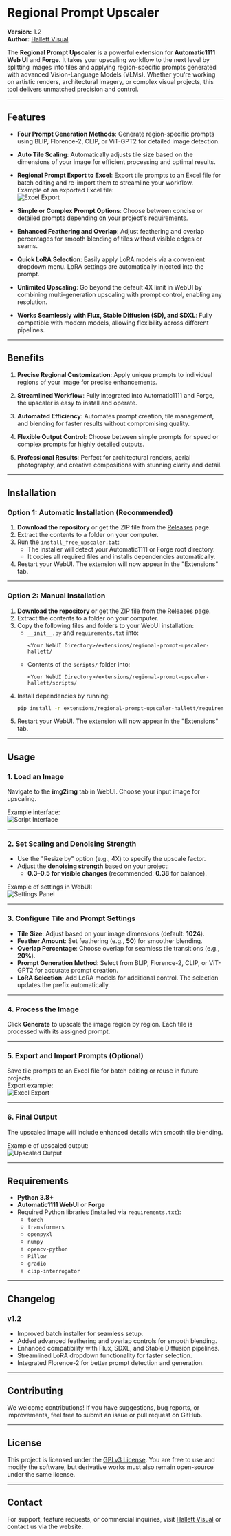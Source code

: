 # **Regional Prompt Upscaler**

**Version:** 1.2  
**Author:** [Hallett Visual](https://hallett-ai.com)

The **Regional Prompt Upscaler** is a powerful extension for **Automatic1111 Web UI** and **Forge**. It takes your upscaling workflow to the next level by splitting images into tiles and applying region-specific prompts generated with advanced Vision-Language Models (VLMs). Whether you're working on artistic renders, architectural imagery, or complex visual projects, this tool delivers unmatched precision and control.

---

## **Features**

- **Four Prompt Generation Methods**:
  Generate region-specific prompts using BLIP, Florence-2, CLIP, or ViT-GPT2 for detailed image detection.
  
- **Auto Tile Scaling**:
  Automatically adjusts tile size based on the dimensions of your image for efficient processing and optimal results.
  
- **Regional Prompt Export to Excel**:
  Export tile prompts to an Excel file for batch editing and re-import them to streamline your workflow.  
  Example of an exported Excel file:  
  ![Excel Export](assets/excel_example.JPG)
  
- **Simple or Complex Prompt Options**:
  Choose between concise or detailed prompts depending on your project's requirements.

- **Enhanced Feathering and Overlap**:
  Adjust feathering and overlap percentages for smooth blending of tiles without visible edges or seams.

- **Quick LoRA Selection**:
  Easily apply LoRA models via a convenient dropdown menu. LoRA settings are automatically injected into the prompt.

- **Unlimited Upscaling**:
  Go beyond the default 4X limit in WebUI by combining multi-generation upscaling with prompt control, enabling any resolution.

- **Works Seamlessly with Flux, Stable Diffusion (SD), and SDXL**:
  Fully compatible with modern models, allowing flexibility across different pipelines.

---

## **Benefits**

1. **Precise Regional Customization**:
   Apply unique prompts to individual regions of your image for precise enhancements.

2. **Streamlined Workflow**:
   Fully integrated into Automatic1111 and Forge, the upscaler is easy to install and operate.

3. **Automated Efficiency**:
   Automates prompt creation, tile management, and blending for faster results without compromising quality.

4. **Flexible Output Control**:
   Choose between simple prompts for speed or complex prompts for highly detailed outputs.

5. **Professional Results**:
   Perfect for architectural renders, aerial photography, and creative compositions with stunning clarity and detail.

---

## **Installation**

### **Option 1: Automatic Installation (Recommended)**

1. **Download the repository** or get the ZIP file from the [Releases](../../releases) page.
2. Extract the contents to a folder on your computer.
3. Run the `install_free_upscaler.bat`:
   - The installer will detect your Automatic1111 or Forge root directory.
   - It copies all required files and installs dependencies automatically.
4. Restart your WebUI. The extension will now appear in the "Extensions" tab.

---

### **Option 2: Manual Installation**

1. **Download the repository** or get the ZIP file from the [Releases](../../releases) page.
2. Extract the contents to a folder on your computer.
3. Copy the following files and folders to your WebUI installation:
   - `__init__.py` and `requirements.txt` into:
     ```
     <Your WebUI Directory>/extensions/regional-prompt-upscaler-hallett/
     ```
   - Contents of the `scripts/` folder into:
     ```
     <Your WebUI Directory>/extensions/regional-prompt-upscaler-hallett/scripts/
     ```
4. Install dependencies by running:
   ```bash
   pip install -r extensions/regional-prompt-upscaler-hallett/requirements.txt
   ```
5. Restart your WebUI. The extension will now appear in the "Extensions" tab.

---

## **Usage**

### **1. Load an Image**
Navigate to the **img2img** tab in WebUI. Choose your input image for upscaling.  

Example interface:  
![Script Interface](assets/screen_capture.JPG)

---

### **2. Set Scaling and Denoising Strength**
- Use the "Resize by" option (e.g., 4X) to specify the upscale factor.
- Adjust the **denoising strength** based on your project:
  - **0.3–0.5 for visible changes** (recommended: **0.38** for balance).  

Example of settings in WebUI:  
![Settings Panel](assets/hallett_settings.jpeg)

---

### **3. Configure Tile and Prompt Settings**
- **Tile Size**: Adjust based on your image dimensions (default: **1024**).
- **Feather Amount**: Set feathering (e.g., **50**) for smoother blending.
- **Overlap Percentage**: Choose overlap for seamless tile transitions (e.g., **20%**).
- **Prompt Generation Method**: Select from BLIP, Florence-2, CLIP, or ViT-GPT2 for accurate prompt creation.
- **LoRA Selection**: Add LoRA models for additional control. The selection updates the prefix automatically.

---

### **4. Process the Image**
Click **Generate** to upscale the image region by region. Each tile is processed with its assigned prompt.

---

### **5. Export and Import Prompts (Optional)**
Save tile prompts to an Excel file for batch editing or reuse in future projects.  
Export example:  
![Excel Export](assets/excel_example.JPG)

---

### **6. Final Output**
The upscaled image will include enhanced details with smooth tile blending.  

Example of upscaled output:  
![Upscaled Output](assets/upscale_title.png)

---

## **Requirements**

- **Python 3.8+**
- **Automatic1111 WebUI** or **Forge**
- Required Python libraries (installed via `requirements.txt`):
  - `torch`
  - `transformers`
  - `openpyxl`
  - `numpy`
  - `opencv-python`
  - `Pillow`
  - `gradio`
  - `clip-interrogator`

---

## **Changelog**

### **v1.2**
- Improved batch installer for seamless setup.
- Added advanced feathering and overlap controls for smooth blending.
- Enhanced compatibility with Flux, SDXL, and Stable Diffusion pipelines.
- Streamlined LoRA dropdown functionality for faster selection.
- Integrated Florence-2 for better prompt detection and generation.

---

## **Contributing**

We welcome contributions! If you have suggestions, bug reports, or improvements, feel free to submit an issue or pull request on GitHub.

---

## **License**

This project is licensed under the [GPLv3 License](LICENSE). You are free to use and modify the software, but derivative works must also remain open-source under the same license.

---

## **Contact**

For support, feature requests, or commercial inquiries, visit [Hallett Visual](https://hallett-ai.com) or contact us via the website.
